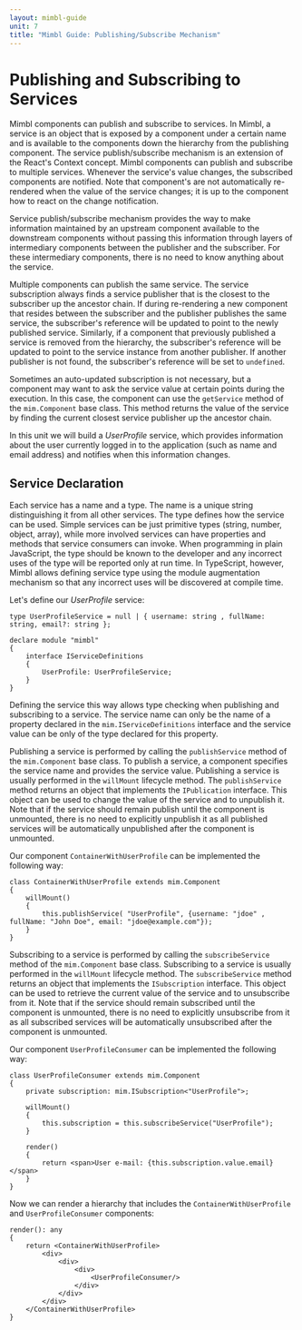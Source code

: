 ```yaml
---
layout: mimbl-guide
unit: 7
title: "Mimbl Guide: Publishing/Subscribe Mechanism"
---
```


# Publishing and Subscribing to Services
Mimbl components can publish and subscribe to services. In Mimbl, a service is an object that is exposed by a component under a certain name and is available to the components down the hierarchy from the publishing component. The service publish/subscribe mechanism is an extension of the React's Context concept. Mimbl components can publish and subscribe to multiple services. Whenever the service's value changes, the subscribed components are notified. Note that component's are not automatically re-rendered when the value of the service changes; it is up to the component how to react on the change notification.

Service publish/subscribe mechanism provides the way to make information maintained by an upstream component available to the downstream components without passing this information through layers of intermediary components between the publisher and the subscriber. For these intermediary components, there is no need to know anything about the service.

Multiple components can publish the same service. The service subscription always finds a service publisher that is the closest to the subscriber up the ancestor chain. If during re-rendering a new component that resides between the subscriber and the publisher publishes the same service, the subscriber's reference will be updated to point to the newly published service. Similarly, if a component that previously published a service is removed from the hierarchy, the subscriber's reference will be updated to point to the service instance from another publisher. If another publisher is not found, the subscriber's reference will be set to `undefined`.

Sometimes an auto-updated subscription is not necessary, but a component may want to ask the service value at certain points during the execution. In this case, the component can use the `getService` method of the `mim.Component` base class. This method returns the value of the service by finding the current closest service publisher up the ancestor chain.

In this unit we will build a *UserProfile* service, which provides information about the user currently logged in to the application (such as name and email address) and notifies when this information changes.

## Service Declaration
Each service has a name and a type. The name is a unique string distinguishing it from all other services. The type defines how the service can be used. Simple services can be just primitive types (string, number, object, array), while more involved services can have properties and methods that service consumers can invoke. When programming in plain JavaScript, the type should be known to the developer and any incorrect uses of the type will be reported only at run time. In TypeScript, however, Mimbl allows defining service type using the module augmentation mechanism so that any incorrect uses will be discovered at compile time.

Let's define our *UserProfile* service:

```tsx
type UserProfileService = null | { username: string , fullName: string, email?: string };

declare module "mimbl"
{
    interface IServiceDefinitions
    {
        UserProfile: UserProfileService;
    }
}
```

Defining the service this way allows type checking when publishing and subscribing to a service. The service name can only be the name of a property declared in the `mim.IServiceDefinitions` interface and the service value can be only of the type declared for this property.

Publishing a service is performed by calling the `publishService` method of the `mim.Component` base class. To publish a service, a component specifies the service name and provides the service value. Publishing a service is usually performed in the `willMount` lifecycle method. The `publishService` method returns an object that implements the `IPublication` interface. This object can be used to change the value of the service and to unpublish it. Note that if the service should remain publish until the component is unmounted, there is no need to explicitly unpublish it as all published services will be automatically unpublished after the component is unmounted.

Our component `ContainerWithUserProfile` can be implemented the following way:

```tsx
class ContainerWithUserProfile extends mim.Component
{
    willMount()
    {
        this.publishService( "UserProfile", {username: "jdoe" , fullName: "John Doe", email: "jdoe@example.com"});
    }
}
```

Subscribing to a service is performed by calling the `subscribeService` method of the `mim.Component` base class. Subscribing to a service is usually performed in the `willMount` lifecycle method. The `subscribeService` method returns an object that implements the `ISubscription` interface. This object can be used to retrieve the current value of the service and to unsubscribe from it. Note that if the service should remain subscribed until the component is unmounted, there is no need to explicitly unsubscribe from it as all subscribed services will be automatically unsubscribed after the component is unmounted.

Our component `UserProfileConsumer` can be implemented the following way:

```tsx
class UserProfileConsumer extends mim.Component
{
    private subscription: mim.ISubscription<"UserProfile">;

    willMount()
    {
        this.subscription = this.subscribeService("UserProfile");
    }

    render()
    {
        return <span>User e-mail: {this.subscription.value.email}</span>
    }
}
```

Now we can render a hierarchy that includes the `ContainerWithUserProfile` and `UserProfileConsumer` components:

```tsx
render(): any
{
    return <ContainerWithUserProfile>
        <div>
            <div>
                <div>
                    <UserProfileConsumer/>
                </div>
            </div>
        </div>
    </ContainerWithUserProfile>
}
```



